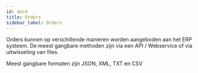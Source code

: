 ```yaml
---
id: doc4
title: Orders
sidebar_label: Orders
---
```


Orders kunnen op verschillende manieren worden aangeboden aan het ERP systeem. De meest gangbare methoden zijn via een API / Webservice of via uitwisseling van files.

Meest gangbare formaten zijn JSON, XML, TXT en CSV

